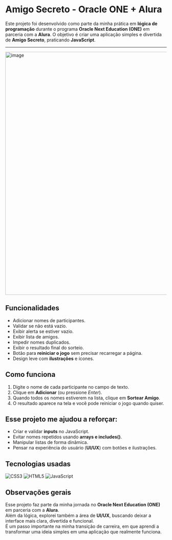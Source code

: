 # Amigo Secreto - Oracle ONE + Alura  

Este projeto foi desenvolvido como parte da minha prática em **lógica de programação** durante o programa **Oracle Next Education (ONE)** em parceria com a **Alura**.  O objetivo é criar uma aplicação simples e divertida de **Amigo Secreto**, praticando **JavaScript**.  

---
<img width="1045" height="760" alt="image" src="https://github.com/user-attachments/assets/4ad9ea32-c4c8-4569-8205-93afdfec02e0" />

 ## Funcionalidades 
- Adicionar nomes de participantes.
- Validar se não está vazio.
- Exibir alerta se estiver vazio.
- Exibir lista de amigos.
- Impedir nomes duplicados.   
- Exibir o resultado final do sorteio.  
- Botão para **reiniciar o jogo** sem precisar recarregar a página.  
- Design leve com **ilustrações** e ícones.

 ## Como funciona  
1. Digite o nome de cada participante no campo de texto.  
2. Clique em **Adicionar** (ou pressione *Enter*).  
3. Quando todos os nomes estiverem na lista, clique em **Sortear Amigo**.  
4. O resultado aparece na tela e você pode reiniciar o jogo quando quiser.  

 ## Esse projeto me ajudou a reforçar:  
- Criar e validar **inputs** no JavaScript.  
- Evitar nomes repetidos usando **arrays e includes()**.  
- Manipular listas de forma dinâmica.  
- Pensar na experiência do usuário (**UI/UX**) com botões e ilustrações.  

 ## Tecnologias usadas  
![CSS3](https://img.shields.io/badge/CSS3-1572B6?style=for-the-badge&logo=css3&logoColor=white) ![HTML5](https://img.shields.io/badge/HTML5-E34F26?style=for-the-badge&logo=html5&logoColor=white) ![JavaScript](https://img.shields.io/badge/JavaScript-F7DF1E?style=for-the-badge&logo=javascript&logoColor=black)


  ## Observações gerais  
Esse projeto faz parte da minha jornada no **Oracle Next Education (ONE)** em parceria com a **Alura**.  
Além da lógica, explorei também a área de **UI/UX**, buscando deixar a interface mais clara, divertida e funcional.  
É um passo importante na minha transição de carreira, em que aprendi a transformar uma ideia simples em uma aplicação que realmente funciona.  
